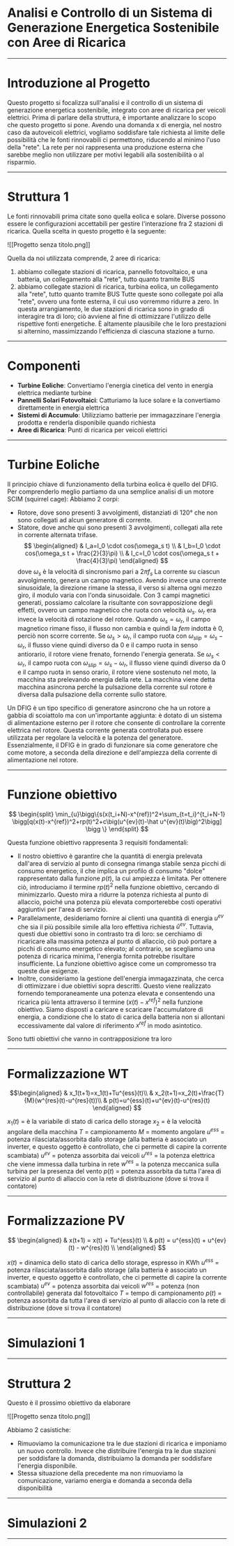 # Analisi e Controllo di un Sistema di Generazione Energetica Sostenibile con Aree di Ricarica

---

# Introduzione al Progetto

Questo progetto si focalizza sull'analisi e il controllo di un sistema di generazione energetica sostenibile, integrato con aree di ricarica per veicoli elettrici. Prima di parlare della struttura, è importante analizzare lo scopo che questo progetto si pone. Avendo una domanda x di energia, nel nostro caso da autoveicoli elettrici, vogliamo soddisfare tale richiesta al limite delle possibilità che le fonti rinnovabili ci permettono, riducendo al minimo l'uso della "rete". La rete per noi rappresenta una produzione esterna che sarebbe meglio non utilizzare per motivi legabili alla sostenibilità o al risparmio.

---

# Struttura 1

Le fonti rinnovabili prima citate sono quella eolica e solare. Diverse possono essere le configurazioni accettabili per gestire l'interazione fra 2 stazioni di ricarica. Quella scelta in questo progetto è la seguente:

![[Progetto senza titolo.png]]


Quella da noi utilizzata comprende, 2 aree di ricarica:
1. abbiamo collegate stazioni di ricarica, pannello fotovoltaico, e una batteria, un collegamento alla "rete", tutto quanto tramite BUS
2. abbiamo collegate stazioni di ricarica, turbina eolica, un collegamento alla "rete", tutto quanto tramite BUS
Tutte queste sono collegate poi alla "rete", ovvero una fonte esterna, il cui uso vorremmo ridurre a zero.
In questa arrangiamento, le due stazioni di ricarica sono in grado di interagire tra di loro; ciò avviene al fine di ottimizzare l'utilizzo delle rispettive fonti energetiche. È altamente plausibile che le loro prestazioni si alternino, massimizzando l'efficienza di ciascuna stazione a turno. 

---

# Componenti

- **Turbine Eoliche**: Convertiamo l'energia cinetica del vento in energia elettrica mediante turbine
- **Pannelli Solari Fotovoltaici**: Catturiamo la luce solare e la convertiamo direttamente in energia elettrica
- **Sistemi di Accumulo**: Utilizziamo batterie per immagazzinare l'energia prodotta e renderla disponibile quando richiesta
- **Aree di Ricarica**: Punti di ricarica per veicoli elettrici

---

# Turbine Eoliche

Il principio chiave di funzionamento della turbina eolica è quello del DFIG.
Per comprenderlo meglio partiamo da una semplice analisi di un motore SCIM (squirrel cage):
Abbiamo 2 corpi:
- Rotore, dove sono presenti 3 avvolgimenti, distanziati di 120° che non sono collegati ad alcun generatore di corrente.
- Statore, dove anche qui sono presenti 3 avvolgimenti, collegati alla rete in corrente alternata trifase. 
$$ 
\begin{aligned}
	& I_a=I_0 \cdot cos(\omega_s t) \\
	& I_b=I_0 \cdot cos(\omega_s t + \frac{2}{3}\pi) \\
	& I_c=I_0 \cdot cos(\omega_s t + \frac{4}{3}\pi)
\end{aligned}
$$
dove $\omega_s$ è la velocità di sincronismo pari a $2 \pi f_s$
La corrente su ciascun avvolgimento, genera un campo magnetico. Avendo invece una corrente sinusoidale, la direzione rimane la stessa, il verso si alterna ogni mezzo giro, il modulo varia con l'onda sinusoidale. 
Con 3 campi magnetici generati, possiamo calcolare la risultante con sovrapposizione degli effetti, ovvero un campo magnetico che ruota con velocità $\omega_s$. 
$\omega_r$ era invece la velocità di rotazione del rotore.
Quando $\omega_s=\omega_r$, il campo magnetico rimane fisso, il flusso non cambia e quindi la $fem$ indotta è 0, perciò non scorre corrente.
Se $\omega_s>\omega_r$, il campo ruota con $\omega_{slip}=\omega_s-\omega_r$, il flusso viene quindi diverso da 0 e il campo ruota in senso antiorario, il rotore viene frenato, fornendo l'energia generata.
Se $\omega_s<\omega_r$, il campo ruota con $\omega_{slip}=\omega_s-\omega_r$, il flusso viene quindi diverso da 0 e il campo ruota in senso orario, il rotore viene sostenuto nel moto, la macchina sta prelevando energia della rete.
La macchina viene detta macchina asincrona perché la pulsazione della corrente sul rotore è diversa dalla pulsazione della corrente sullo statore.

Un DFIG è un tipo specifico di generatore asincrono che ha un rotore a gabbia di scoiattolo ma con un'importante aggiunta: è dotato di un sistema di alimentazione esterno per il rotore che consente di controllare la corrente elettrica nel rotore. Questa corrente generata controllata può essere utilizzata per regolare la velocità e la potenza del generatore. Essenzialmente, il DFIG è in grado di funzionare sia come generatore che come motore, a seconda della direzione e dell'ampiezza della corrente di alimentazione nel rotore.


---

# Funzione obiettivo

$$
\begin{split}
	\min_{u}\bigg\{s(x(t_i+N)-x^{ref})^2+\sum_{t=t_i}^{t_i+N-1} 
	\bigg[q(x(t)-x^{ref})^2+rp(t)^2+c\big(u^{ev}(t)-\hat u^{ev}(t)\big)^2\bigg] \bigg \}
\end{split}
$$

Questa funzione obiettivo rappresenta 3 requisiti fondamentali:
-   Il nostro obiettivo è garantire che la quantità di energia prelevata dall'area di servizio al punto di consegna rimanga stabile senza picchi di consumo energetico, il che implica un profilo di consumo "dolce" rappresentato dalla funzione $p(t)$, la cui ampiezza è limitata. Per ottenere ciò, introduciamo il termine $rp(t)^2$ nella funzione obiettivo, cercando di minimizzarlo. Questo mira a ridurre la potenza richiesta al punto di allaccio, poiché una potenza più elevata comporterebbe costi operativi aggiuntivi per l'area di servizio.
- Parallelamente, desideriamo fornire ai clienti una quantità di energia $u^{ev}$ che sia il più possibile simile alla loro effettiva richiesta $\hat u^{ev}$. Tuttavia, questi due obiettivi sono in contrasto tra di loro: se cerchiamo di ricaricare alla massima potenza al punto di allaccio, ciò può portare a picchi di consumo energetico elevato; al contrario, se scegliamo una potenza di ricarica minima, l'energia fornita potrebbe risultare insufficiente. La funzione obiettivo agisce come un compromesso tra queste due esigenze.
- Inoltre, consideriamo la gestione dell'energia immagazzinata, che cerca di ottimizzare i due obiettivi sopra descritti. Questo viene realizzato fornendo temporaneamente una potenza elevata e consentendo una ricarica più lenta attraverso il termine $(x(t)-x^{ref})^2$ nella funzione obiettivo. Siamo disposti a caricare e scaricare l'accumulatore di energia, a condizione che lo stato di carica della batteria non si allontani eccessivamente dal valore di riferimento $x^{ref}$ in modo asintotico.

Sono tutti obiettivi che vanno in contrapposizione tra loro

---

# Formalizzazione WT

$$\begin{aligned}
	& x_1(t+1)=x_1(t)+Tu^{ess}(t)\\
	& x_2(t+1)=x_2(t)+\frac{T}{M}(w^{res}(t)-u^{res}(t))\\
	& p(t)=u^{ess}(t)+u^{ev}(t)-u^{res}(t)
	\end{aligned}
$$

$x_1(t)$ = è la variabile di stato di carica dello storage
$x_2$ = è la velocità angolare della macchina
$T$ = campionamento
$M$ = momento angolare
$u^{ess}$ = potenza rilasciata/assorbita dallo storage (alla batteria è associato un inverter, e questo oggetto è controllato, che ci permette di capire la corrente scambiata)
$u^{ev}$ = potenza assorbita dai veicoli
$u^{res}$ = la potenza elettrica che viene immessa dalla turbina in rete
$w^{res}$ = la potenza meccanica sulla turbina per la presenza del vento
$p(t)$ = potenza assorbita da tutta l'area di servizio al punto di allaccio con la rete di distribuzione (dove si trova il contatore)

---

# Formalizzazione PV

$$
\begin{aligned}
    & x(t+1) = x(t) + Tu^{ess}(t) \\
    & p(t) = u^{ess}(t) + u^{ev}(t) - w^{res}(t) \\
\end{aligned}
$$

$x(t)$ = dinamica dello stato di carica dello storage, espresso in KWh
$u^{ess}$ = potenza rilasciata/assorbita dallo storage (alla batteria è associato un inverter, e questo oggetto è controllato, che ci permette di capire la corrente scambiata)
$u^{ev}$ = potenza assorbita dai veicoli
$w^{res}$ = potenza (non controllabile) generata dal fotovoltaico
$T$ = tempo di campionamento
$p(t)$ = potenza assorbita da tutta l'area di servizio al punto di allaccio con la rete di distribuzione (dove si trova il contatore)

---

# Simulazioni 1


---
# Struttura 2

Questo è il prossimo obiettivo da elaborare

![[Progetto senza titolo.png]]

Abbiamo 2 casistiche:
- Rimuoviamo la comunicazione tra le due stazioni di ricarica e imponiamo un nuovo controllo. Invece che distribuire l'energia tra le due stazioni per soddisfare la domanda, distribuiamo la domanda per soddisfare l'energia disponibile.
- Stessa situazione della precedente ma non rimuoviamo la comunicazione, variamo energia e domanda a seconda della disponibilità 


---

# Simulazioni 2

---